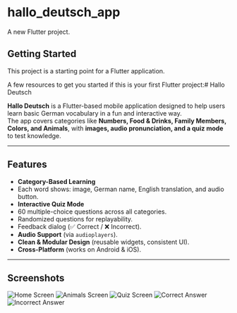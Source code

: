 # hallo_deutsch_app

A new Flutter project.

## Getting Started

This project is a starting point for a Flutter application.

A few resources to get you started if this is your first Flutter project:# Hallo Deutsch

**Hallo Deutsch** is a Flutter-based mobile application designed to help users learn basic German vocabulary in a fun and interactive way.  
The app covers categories like **Numbers, Food & Drinks, Family Members, Colors, and Animals**, with **images, audio pronunciation, and a quiz mode** to test knowledge.

---

##  Features
-  **Category-Based Learning**
  - Each word shows: image, German name, English translation, and audio button.
-  **Interactive Quiz Mode**
  - 60 multiple-choice questions across all categories.
  - Randomized questions for replayability.
  - Feedback dialog (✅ Correct / ❌ Incorrect).
-  **Audio Support** (via `audioplayers`).
-  **Clean & Modular Design** (reusable widgets, consistent UI).
-  **Cross-Platform** (works on Android & iOS).

---

## Screenshots
![Home Screen](screenshots/home_screen.png)
![Animals Screen](screenshots/animals_screen.png)
![Quiz Screen](screenshots/quiz_screen.png)
![Correct Answer](screenshots/correct.jpeg)
![Incorrect Answer](screenshots/incorrect.jpeg)

